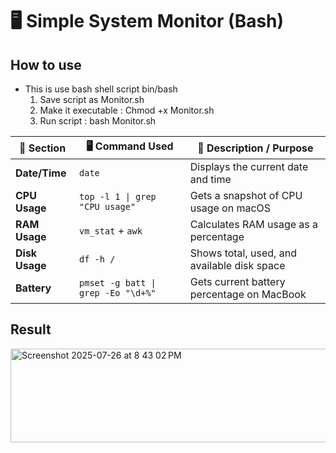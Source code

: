 # 🖥️ Simple System Monitor (Bash)
## How to use
  - This is use bash shell script bin/bash
    1. Save script as Monitor.sh
    2. Make it executable : Chmod +x Monitor.sh
    3. Run script : bash Monitor.sh
    
| 🔧 Section     | 🖥️ Command Used                       | 📄 Description / Purpose                        |
|----------------|----------------------------------------|--------------------------------------------------|
| **Date/Time**  | `date`                                 | Displays the current date and time              |
| **CPU Usage**  | `top -l 1 \| grep "CPU usage"`         | Gets a snapshot of CPU usage on macOS           |
| **RAM Usage**  | `vm_stat` + `awk`                      | Calculates RAM usage as a percentage            |
| **Disk Usage** | `df -h /`                              | Shows total, used, and available disk space     |
| **Battery**    | `pmset -g batt \| grep -Eo "\d+%"`     | Gets current battery percentage on MacBook      |

## Result
<img width="753" height="150" alt="Screenshot 2025-07-26 at 8 43 02 PM" src="https://github.com/user-attachments/assets/b80e9b3a-3aef-443a-83f6-65c4f6385e57" />
